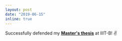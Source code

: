 ```yaml
---
layout: post
date: "2019-06-15"
inline: true
---
```


 Successfully defended my [**Master's thesis**]("https://www.dropbox.com/s/3pxywonf62a095n/master%27s%20thesis%20final.pdf?dl=0") at IIIT-B! :v: 